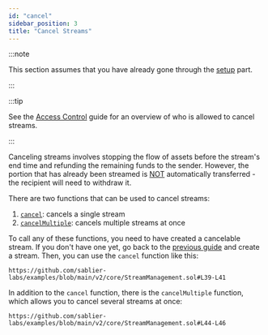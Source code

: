 ```yaml
---
id: "cancel"
sidebar_position: 3
title: "Cancel Streams"
---
```


:::note

This section assumes that you have already gone through the [setup](/guides/lockup/guides/stream-management/setup) part.

:::

:::tip

See the [Access Control](/reference/lockup/access-control) guide for an overview of who is allowed to cancel streams.

:::

Canceling streams involves stopping the flow of assets before the stream's end time and refunding the remaining funds to
the sender. However, the portion that has already been streamed is <ins>NOT</ins> automatically transferred - the
recipient will need to withdraw it.

There are two functions that can be used to cancel streams:

1. [`cancel`](/reference/lockup/core/abstracts/abstract.SablierV2Lockup#cancel): cancels a single stream
2. [`cancelMultiple`](/reference/lockup/core/abstracts/abstract.SablierV2Lockup#cancelmultiple): cancels multiple
   streams at once

To call any of these functions, you need to have created a cancelable stream. If you don't have one yet, go back to the
[previous guide](/guides/lockup/guides/create-stream/lockup-linear) and create a stream. Then, you can use the `cancel`
function like this:

```solidity reference title="Stream Management: Cancel"
https://github.com/sablier-labs/examples/blob/main/v2/core/StreamManagement.sol#L39-L41
```

In addition to the `cancel` function, there is the `cancelMultiple` function, which allows you to cancel several streams
at once:

```solidity reference title="Stream Management: Cancel Multiple"
https://github.com/sablier-labs/examples/blob/main/v2/core/StreamManagement.sol#L44-L46
```
